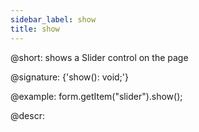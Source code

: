 ```yaml
---
sidebar_label: show
title: show
---          
```


@short: shows a Slider control on the page
 
@signature: {'show(): void;'}

@example:
form.getItem("slider").show();

@descr:
